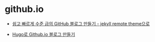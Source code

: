 # github.io

- [쉽고 빠르게 수준 급의 GitHub 블로그 만들기 - jekyll remote theme으로](https://dreamgonfly.github.io/2018/01/27/jekyll-remote-theme.html)

- [Hugo로 Github.io 블로그 만들기](https://github.com/Integerous/Integerous.github.io)
